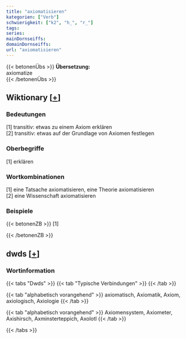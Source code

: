 ```yaml
---
title: "axiomatisieren"
kategorien: ["Verb"]
schwierigkeit: ["k2", "h_", "r_"]
tags:
series:
mainDornseiffs:
domainDornseiffs:
url: "axiomatisieren"
---
```


{{< betonenÜbs >}}
**Übersetzung:**  
axiomatize  
{{< /betonenÜbs >}}

## Wiktionary [[+](https://de.wiktionary.org/wiki/axiomatisieren)]

### Bedeutungen
[1] transitiv: etwas zu einem Axiom erklären  
[2] transitiv: etwas auf der Grundlage von Axiomen festlegen  

### Oberbegriffe
[1] erklären  

### Wortkombinationen
[1] eine Tatsache axiomatisieren, eine Theorie axiomatisieren  
[2] eine Wissenschaft axiomatisieren  

### Beispiele
{{< betonenZB >}}
[1]  

{{< /betonenZB >}}


## dwds [[+](https://www.dwds.de/wb/axiomatisieren)]

### Wortinformation
{{< tabs "Dwds" >}}
{{< tab "Typische Verbindungen" >}}
{{< /tab >}}

{{< tab "alphabetisch vorangehend" >}}
axiomatisch, Axiomatik, Axiom, axiologisch, Axiologie
{{< /tab >}}

{{< tab "alphabetisch vorangehend" >}}
Axiomensystem, Axiometer, Axishirsch, Axminsterteppich, Axolotl
{{< /tab >}}

{{< /tabs >}}

